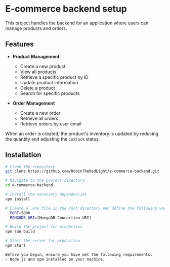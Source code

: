 # E-commerce backend setup

This project handles the backend for an application where users can manage products and orders.

## Features

- **Product Management**

  - Create a new product
  - View all products
  - Retrieve a specific product by ID
  - Update product information
  - Delete a product
  - Search for specific products

- **Order Management**
  - Create a new order
  - Retrieve all orders
  - Retrieve orders by user email

When an order is created, the product's inventory is updated by reducing the quantity and adjusting the `inStock` status.

## Installation

```bash
# Clone the repository
git clone https://github.com/RobinTheRedLight/e-commerce-backend.git

# Navigate to the project directory
cd e-commerce-backend

# Install the necessary dependencies
npm install

# Create a .env file in the root directory and define the following variables:
  PORT=5000
  MONGODB_URI=[MongoDB Connection URI]

# Build the project for production
npm run build

# Start the server for production
npm start

Before you begin, ensure you have met the following requirements:
- Node.js and npm installed on your machine.

```
